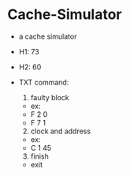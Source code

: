 # Cache-Simulator
- a cache simulator
- H1: 73
- H2: 60
- TXT command:
	1. faulty block 
	- ex:
	- F 2 0
	- F 7 1

	2. clock and address	
	- ex:
	- C 1 45

	3. finish
	- exit
